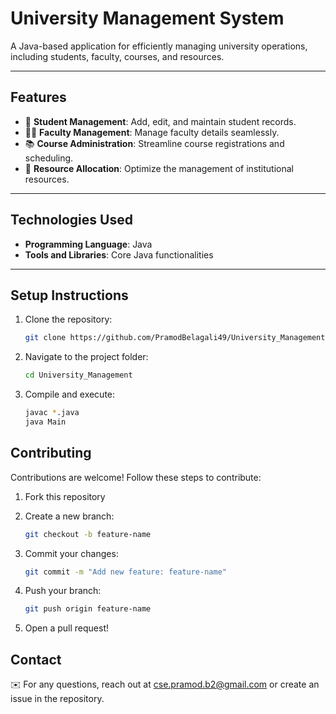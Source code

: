 # University Management System

A Java-based application for efficiently managing university operations, including students, faculty, courses, and resources.

---

## Features

- 📘 **Student Management**: Add, edit, and maintain student records.
- 👩‍🏫 **Faculty Management**: Manage faculty details seamlessly.
- 📚 **Course Administration**: Streamline course registrations and scheduling.
- 🏫 **Resource Allocation**: Optimize the management of institutional resources.

---

## Technologies Used

- **Programming Language**: Java
- **Tools and Libraries**: Core Java functionalities

---

## Setup Instructions

1. Clone the repository:
   ```bash
   git clone https://github.com/PramodBelagali49/University_Management.git

2. Navigate to the project folder:
   ```bash
   cd University_Management

3. Compile and execute:
    ```bash
    javac *.java
    java Main

## Contributing
Contributions are welcome! Follow these steps to contribute:

1. Fork this repository

2. Create a new branch:
   ```bash
   git checkout -b feature-name
3. Commit your changes:
   ```bash
   git commit -m "Add new feature: feature-name"
4. Push your branch:
   ```bash
   git push origin feature-name
5. Open a pull request!

## Contact
✉️ For any questions, reach out at cse.pramod.b2@gmail.com or create an issue in the repository.
